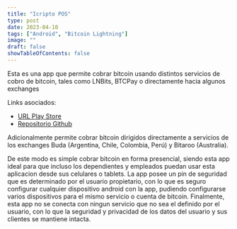 ```yaml
---
title: "Icripto POS"
type: post
date: 2023-04-10
tags: ["Android", "Bitcoin Lightning"]
image: ""
draft: false
showTableOfContents: false
---
```



Esta es una app que permite cobrar bitcoin usando distintos servicios de cobro de bitcoin, tales como LNBits, BTCPay o directamente hacia algunos exchanges

Links asociados:

- [URL Play Store](https://play.google.com/store/apps/details?id=cl.icripto.icriptopos)
- [Repositorio Github](https://github.com/felipebrunet/icriptopos)

Adicionalmente permite cobrar bitcoin dirigidos directamente a servicios de los exchanges Buda (Argentina, Chile, Colombia, Perú) y Bitaroo (Australia).

De este modo es simple cobrar bitcoin en forma presencial, siendo esta app ideal para que incluso los dependientes y empleados puedan usar esta aplicacion desde sus celulares o tablets. La app posee un pin de seguridad que es determinado por el usuario propietario, con lo que es seguro configurar cualquier dispositivo android con la app, pudiendo configurarse varios dispositivos para el mismo servicio o cuenta de bitcoin. Finalmente, esta app no se conecta con ningun servicio que no sea el definido por el usuario, con lo que la seguridad y privacidad de los datos del usuario y sus clientes se mantiene intacta.


